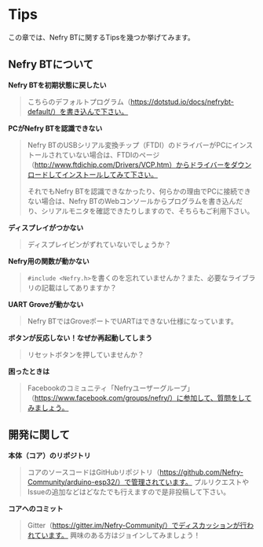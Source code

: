 # Tips

この章では、Nefry BTに関するTipsを幾つか挙げてみます。


## Nefry BTについて

**Nefry BTを初期状態に戻したい**

> こちらのデフォルトプログラム（https://dotstud.io/docs/nefrybt-default/）を書き込んで下さい。


**PCがNefry BTを認識できない**

> Nefry BTのUSBシリアル変換チップ（FTDI）のドライバーがPCにインストールされていない場合は、FTDIのページ（http://www.ftdichip.com/Drivers/VCP.htm）からドライバーをダウンロードしてインストールしてみて下さい。
>
> それでもNefry BTを認識できなかったり、何らかの理由でPCに接続できない場合は、Nefry BTのWebコンソールからプログラムを書き込んだり、シリアルモニタを確認できたりしますので、そちらもご利用下さい。


**ディスプレイがつかない**

> ディスプレイピンがずれていないでしょうか？


**Nefry用の関数が動かない**

> `#include <Nefry.h>`を書くのを忘れていませんか？また、必要なライブラリの記載はしてありますか？


**UART Groveが動かない**

> Nefry BTではGroveポートでUARTはできない仕様になっています。


**ボタンが反応しない！なぜか再起動してしまう**

> リセットボタンを押していませんか？


**困ったときは**

> Facebookのコミュニティ「Nefryユーザーグループ」（https://www.facebook.com/groups/nefry/）に参加して、質問をしてみましょう。


## 開発に関して

**本体（コア）のリポジトリ**

> コアのソースコードはGitHubリポジトリ（https://github.com/Nefry-Community/arduino-esp32/）で管理されています。
プルリクエストやIssueの追加などはどなたでも行えますので是非投稿して下さい。

**コアへのコミット**

>Gitter（https://gitter.im/Nefry-Community/）でディスカッションが行われています。
興味のある方はジョインしてみましょう！
